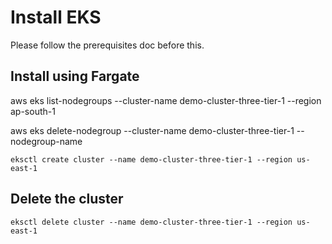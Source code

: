 # Install EKS

Please follow the prerequisites doc before this.

## Install using Fargate

aws eks list-nodegroups --cluster-name demo-cluster-three-tier-1 --region ap-south-1

aws eks delete-nodegroup --cluster-name demo-cluster-three-tier-1 --nodegroup-name <nodegroup-name>
```
eksctl create cluster --name demo-cluster-three-tier-1 --region us-east-1
```

## Delete the cluster

```
eksctl delete cluster --name demo-cluster-three-tier-1 --region us-east-1
```



